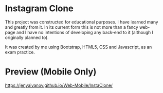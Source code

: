 # Instagram Clone
This project was constructed for educational purposes. I have learned many and greatly from it. In its current form this is not more than a fancy web-page and I have no intentions of developing any back-end to it (although I originally planned to).

It was created by me using Bootstrap, HTML5, CSS and Javascript, as an exam practice.

# Preview (Mobile Only)
https://jenyaivanov.github.io/Web-Mobile/InstaClone/
